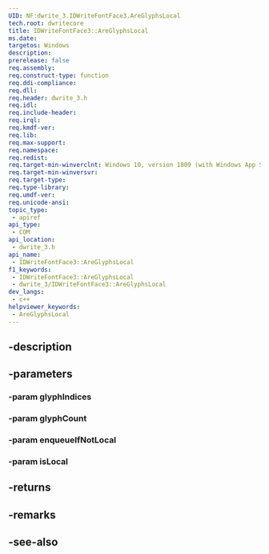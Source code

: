 ```yaml
---
UID: NF:dwrite_3.IDWriteFontFace3.AreGlyphsLocal
tech.root: dwritecore
title: IDWriteFontFace3::AreGlyphsLocal
ms.date: 
targetos: Windows
description: 
prerelease: false
req.assembly: 
req.construct-type: function
req.ddi-compliance: 
req.dll: 
req.header: dwrite_3.h
req.idl: 
req.include-header: 
req.irql: 
req.kmdf-ver: 
req.lib: 
req.max-support: 
req.namespace: 
req.redist: 
req.target-min-winverclnt: Windows 10, version 1809 (with Windows App SDK 0.5 or later)
req.target-min-winversvr: 
req.target-type: 
req.type-library: 
req.umdf-ver: 
req.unicode-ansi: 
topic_type:
 - apiref
api_type:
 - COM
api_location:
 - dwrite_3.h
api_name:
 - IDWriteFontFace3::AreGlyphsLocal
f1_keywords:
 - IDWriteFontFace3::AreGlyphsLocal
 - dwrite_3/IDWriteFontFace3::AreGlyphsLocal
dev_langs:
 - c++
helpviewer_keywords:
 - AreGlyphsLocal
---
```


## -description

## -parameters

### -param glyphIndices

### -param glyphCount

### -param enqueueIfNotLocal

### -param isLocal

## -returns

## -remarks

## -see-also

